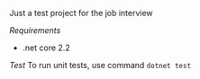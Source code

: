 Just a test project for the job interview

*Requirements*
* .net core 2.2

*Test*
To run unit tests, use command `dotnet test`